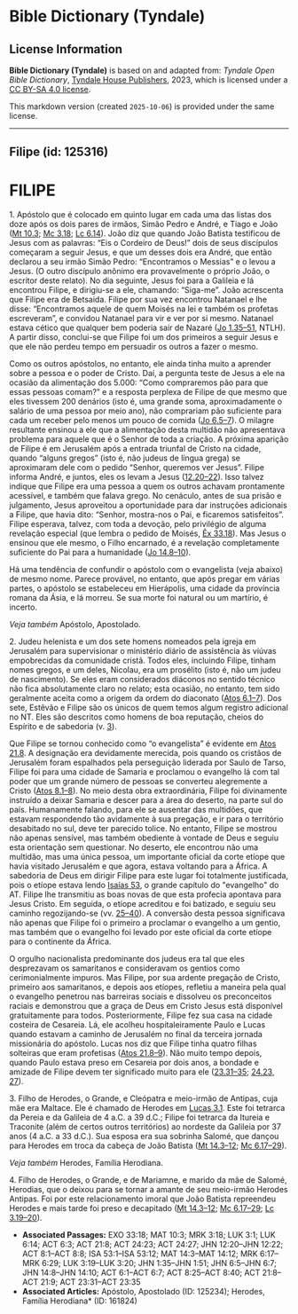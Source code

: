 # Bible Dictionary (Tyndale)

## License Information

**Bible Dictionary (Tyndale)** is based on and adapted from: _Tyndale Open Bible Dictionary_, [Tyndale House Publishers](https://tyndaleopenresources.com/), 2023, which is licensed under a [CC BY-SA 4.0 license](https://creativecommons.org/licenses/by-sa/4.0/legalcode.en).

This markdown version (created `2025-10-06`) is provided under the same license.



--------------------------------

## Filipe (id: 125316)

FILIPE
======

1\. Apóstolo que é colocado em quinto lugar em cada uma das listas dos doze após os dois pares de irmãos, Simão Pedro e André, e Tiago e João ([Mt 10\.3](https://ref.ly/Matt10:3); [Mc 3\.18](https://ref.ly/Mark3:18); [Lc 6\.14](https://ref.ly/Luke6:14)). João diz que quando João Batista testificou de Jesus com as palavras: “Eis o Cordeiro de Deus!” dois de seus discípulos começaram a seguir Jesus, e que um desses dois era André, que então declarou a seu irmão Simão Pedro: “Encontramos o Messias” e o levou a Jesus. (O outro discípulo anônimo era provavelmente o próprio João, o escritor deste relato). No dia seguinte, Jesus foi para a Galileia e lá encontrou Filipe, e dirigiu\-se a ele, chamando: “Siga\-me”. João acrescenta que Filipe era de Betsaida. Filipe por sua vez encontrou Natanael e lhe disse: “Encontramos aquele de quem Moisés na lei e também os profetas escreveram”, e convidou Natanael para vir e ver por si mesmo. Natanael estava cético que qualquer bem poderia sair de Nazaré ([Jo 1\.35–51](https://ref.ly/John1:35-John1:51), NTLH). A partir disso, conclui\-se que Filipe foi um dos primeiros a seguir Jesus e que ele não perdeu tempo em persuadir os outros a fazer o mesmo.

Como os outros apóstolos, no entanto, ele ainda tinha muito a aprender sobre a pessoa e o poder de Cristo. Daí, a pergunta teste de Jesus a ele na ocasião da alimentação dos 5\.000: “Como compraremos pão para que essas pessoas comam?” e a resposta perplexa de Filipe de que mesmo que eles tivessem 200 denários (isto é, uma grande soma, aproximadamente o salário de uma pessoa por meio ano), não comprariam pão suficiente para cada um receber pelo menos um pouco de comida ([Jo 6\.5–7](https://ref.ly/John6:5-John6:7)). O milagre resultante ensinou a ele que a alimentação desta multidão não apresentava problema para aquele que é o Senhor de toda a criação. A próxima aparição de Filipe é em Jerusalém após a entrada triunfal de Cristo na cidade, quando “alguns gregos” (isto é, não judeus de língua grega) se aproximaram dele com o pedido “Senhor, queremos ver Jesus”. Filipe informa André, e juntos, eles os levam a Jesus ([12\.20–22](https://ref.ly/John12:20-John12:22)). Isso talvez indique que Filipe era uma pessoa a quem os outros achavam prontamente acessível, e também que falava grego. No cenáculo, antes de sua prisão e julgamento, Jesus aproveitou a oportunidade para dar instruções adicionais a Filipe, que havia dito: “Senhor, mostra\-nos o Pai, e ficaremos satisfeitos”. Filipe esperava, talvez, com toda a devoção, pelo privilégio de alguma revelação especial (que lembra o pedido de Moisés, [Êx 33\.18](https://ref.ly/Exod33:18)). Mas Jesus o ensinou que ele mesmo, o Filho encarnado, é a revelação completamente suficiente do Pai para a humanidade ([Jo 14\.8–10](https://ref.ly/John14:8-John14:10)).

Há uma tendência de confundir o apóstolo com o evangelista (veja abaixo) de mesmo nome. Parece provável, no entanto, que após pregar em várias partes, o apóstolo se estabeleceu em Hierápolis, uma cidade da província romana da Ásia, e lá morreu. Se sua morte foi natural ou um martírio, é incerto.

*Veja também* Apóstolo, Apostolado.

2\. Judeu helenista e um dos sete homens nomeados pela igreja em Jerusalém para supervisionar o ministério diário de assistência às viúvas empobrecidas da comunidade cristã. Todos eles, incluindo Filipe, tinham nomes gregos, e um deles, Nicolau, era um prosélito (isto é, não um judeu de nascimento). Se eles eram considerados diáconos no sentido técnico não fica absolutamente claro no relato; esta ocasião, no entanto, tem sido geralmente aceita como a origem da ordem do diaconato ([Atos 6\.1–7](https://ref.ly/Acts6:1-Acts6:7)). Dos sete, Estêvão e Filipe são os únicos de quem temos algum registro adicional no NT. Eles são descritos como homens de boa reputação, cheios do Espírito e de sabedoria (v. [3](https://ref.ly/Acts6:3)).

Que Filipe se tornou conhecido como “o evangelista” é evidente em [Atos 21\.8](https://ref.ly/Acts21:8). A designação era devidamente merecida, pois quando os cristãos de Jerusalém foram espalhados pela perseguição liderada por Saulo de Tarso, Filipe foi para uma cidade de Samaria e proclamou o evangelho lá com tal poder que um grande número de pessoas se converteu alegremente a Cristo ([Atos 8\.1–8](https://ref.ly/Acts8:1-Acts8:8)). No meio desta obra extraordinária, Filipe foi divinamente instruído a deixar Samaria e descer para a área do deserto, na parte sul do país. Humanamente falando, para ele se ausentar das multidões, que estavam respondendo tão avidamente à sua pregação, e ir para o território desabitado no sul, deve ter parecido tolice. No entanto, Filipe se mostrou não apenas sensível, mas também obediente à vontade de Deus e seguiu esta orientação sem questionar. No deserto, ele encontrou não uma multidão, mas uma única pessoa, um importante oficial da corte etíope que havia visitado Jerusalém e que agora, estava voltando para a África. A sabedoria de Deus em dirigir Filipe para este lugar foi totalmente justificada, pois o etíope estava lendo [Isaías 53](https://ref.ly/Isa53:1-Isa53:12), o grande capítulo do "evangelho" do AT. Filipe lhe transmitiu as boas novas de que esta profecia apontava para Jesus Cristo. Em seguida, o etíope acreditou e foi batizado, e seguiu seu caminho regozijando\-se (vv. [25–40](https://ref.ly/Acts8:25-Acts8:40)). A conversão desta pessoa significava não apenas que Filipe foi o primeiro a proclamar o evangelho a um gentio, mas também que o evangelho foi levado por este oficial da corte etíope para o continente da África.

O orgulho nacionalista predominante dos judeus era tal que eles desprezavam os samaritanos e consideravam os gentios como cerimonialmente impuros. Mas Filipe, por sua ardente pregação de Cristo, primeiro aos samaritanos, e depois aos etíopes, refletiu a maneira pela qual o evangelho penetrou nas barreiras sociais e dissolveu os preconceitos raciais e demonstrou que a graça de Deus em Cristo Jesus está disponível gratuitamente para todos. Posteriormente, Filipe fez sua casa na cidade costeira de Cesareia. Lá, ele acolheu hospitaleiramente Paulo e Lucas quando estavam a caminho de Jerusalém no final da terceira jornada missionária do apóstolo. Lucas nos diz que Filipe tinha quatro filhas solteiras que eram profetisas ([Atos 21\.8–9](https://ref.ly/Acts21:8-Acts21:9)). Não muito tempo depois, quando Paulo estava preso em Cesareia por dois anos, a bondade e amizade de Filipe devem ter significado muito para ele ([23\.31–35](https://ref.ly/Acts23:31-Acts23:35); [24\.23, 27](https://ref.ly/Acts24:23)).

3\. Filho de Herodes, o Grande, e Cleópatra e meio\-irmão de Antipas, cuja mãe era Maltace. Ele é chamado de Herodes em [Lucas 3\.1](https://ref.ly/Luke3:1). Este foi tetrarca da Pereia e da Galileia de 4 a.C. a 39 d.C.; Filipe foi tetrarca da Itureia e Traconite (além de certos outros territórios) ao nordeste da Galileia por 37 anos (4 a.C. a 33 d.C.). Sua esposa era sua sobrinha Salomé, que dançou para Herodes em troca da cabeça de João Batista ([Mt 14\.3–12](https://ref.ly/Matt14:3-Matt14:12); [Mc 6\.17–29](https://ref.ly/Mark6:17-Mark6:29)).

*Veja também* Herodes, Família Herodiana.

4\. Filho de Herodes, o Grande, e de Mariamne, e marido da mãe de Salomé, Herodias, que o deixou para se tornar a amante de seu meio\-irmão Herodes Antipas. Foi por este relacionamento imoral que João Batista repreendeu Herodes e mais tarde foi preso e decapitado ([Mt 14\.3–12](https://ref.ly/Matt14:3-Matt14:12); [Mc 6\.17–29](https://ref.ly/Mark6:17-Mark6:29); [Lc 3\.19–20](https://ref.ly/Luke3:19-Luke3:20)).

* **Associated Passages:** EXO 33:18; MAT 10:3; MRK 3:18; LUK 3:1; LUK 6:14; ACT 6:3; ACT 21:8; ACT 24:23; ACT 24:27; JHN 12:20–JHN 12:22; ACT 8:1–ACT 8:8; ISA 53:1–ISA 53:12; MAT 14:3–MAT 14:12; MRK 6:17–MRK 6:29; LUK 3:19–LUK 3:20; JHN 1:35–JHN 1:51; JHN 6:5–JHN 6:7; JHN 14:8–JHN 14:10; ACT 6:1–ACT 6:7; ACT 8:25–ACT 8:40; ACT 21:8–ACT 21:9; ACT 23:31–ACT 23:35
* **Associated Articles:** Apóstolo, Apostolado (ID: 125234); Herodes, Família Herodiana* (ID: 161824)

